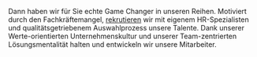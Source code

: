 Dann haben wir für Sie echte Game Changer in unseren Reihen. Motiviert durch den Fachkräftemangel, [rekrutieren](/career) wir mit eigenem HR-Spezialisten und qualitätsgetriebenem Auswahlprozess unsere Talente. Dank unserer Werte-orientierten Unternehmenskultur und unserer Team-zentrierten Lösungsmentalität halten und entwickeln wir unsere Mitarbeiter.
